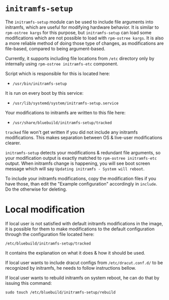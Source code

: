 # `initramfs-setup`

The `initramfs-setup` module can be used to include file arguments into initramfs, which are useful for modifying hardware behavior.
It is similar to `rpm-ostree kargs` for this purpose, but `initramfs-setup` can load some modifications which are not possible to load with `rpm-ostree kargs`.
It is also a more reliable method of doing those type of changes, as modifications are file-based, compared to being argument-based.

Currently, it supports including file locations from `/etc` directory only by internally using `rpm-ostree initramfs-etc` component.

Script which is responsible for this is located here:

- `/usr/bin/initramfs-setup`

It is run on every boot by this service:

- `/usr/lib/systemd/system/initramfs-setup.service`

Your modifications to initramfs are written to this file here:

- `/usr/share/bluebuild/initramfs-setup/tracked`

`tracked` file won't get written if you did not include any initramfs modifications. This makes separation between OS & live-user modifications clearer.

`initramfs-setup` detects your modifications & redundant file arguments, so your modification output is exactly matched to `rpm-ostree initramfs-etc` output. When initramfs change is happening, you will see boot screen message which will say `Updating initramfs - System will reboot`.

To include your initramfs modifications, copy the modification files if you have those, than edit the "Example configuration" accordingly in `include`.
Do the otherwise for deleting.

# Local modification

If local user is not satisfied with default initramfs modifications in the image, it is possible for them to make modifications to the default configuration through the configuration file located here:

`/etc/bluebuild/initramfs-setup/tracked`

It contains the explanation on what it does & how it should be used.

If local user wants to include dracut configs from `/etc/dracut.conf.d/` to be recognized by initramfs, he needs to follow instructions bellow.

If local user wants to rebuild initramfs on system reboot, he can do that by issuing this command:

`sudo touch /etc/bluebuild/initramfs-setup/rebuild`
